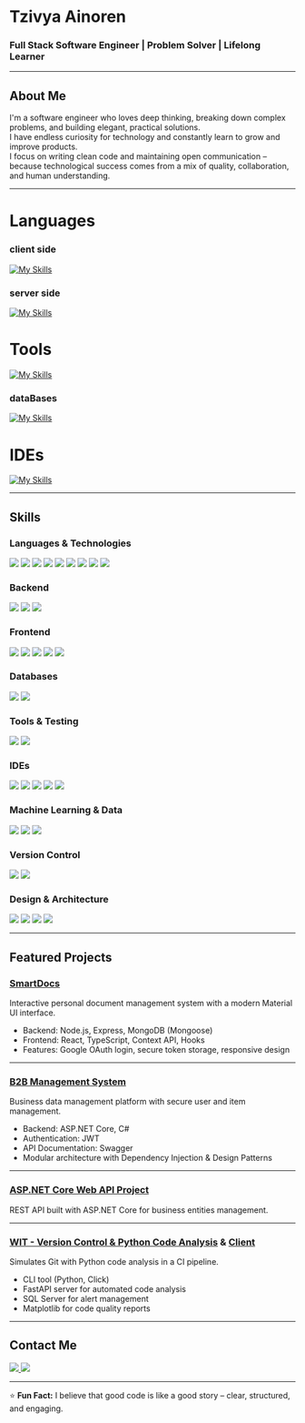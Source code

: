 <!-- Banner -->
<h1 >Tzivya Ainoren</h1>
<h3 >Full Stack Software Engineer | Problem Solver | Lifelong Learner</h3>

---

##  About Me
I'm a software engineer who loves deep thinking, breaking down complex problems, and building elegant, practical solutions.  
I have endless curiosity for technology and constantly learn to grow and improve products.  
I focus on writing clean code and maintaining open communication – because technological success comes from a mix of quality, collaboration, and human understanding.

---

# Languages 

### client side

[![My Skills](https://skillicons.dev/icons?i=html,css,js,react,angular&perline=7)]()

### server side

[![My Skills](https://skillicons.dev/icons?i=java,nodejs,c,cs,dotnet,cpp,py&perline=9)]()

# Tools 

[![My Skills](https://skillicons.dev/icons?i=postman,swagger,git,github&perline=13)]()
### dataBases
[![My Skills](https://skillicons.dev/icons?i=mongodb,sqlserver&perline=13)]()
# IDEs 

[![My Skills](https://skillicons.dev/icons?i=vscode,visualstudio,eclipse,pycharm,idea&perline=6)]()

---
##  Skills

### Languages & Technologies
<p align="left">
  <img src="https://skillicons.dev/icons?i=c" />
  <img src="https://skillicons.dev/icons?i=cpp" />
  <img src="https://skillicons.dev/icons?i=cs" />
  <img src="https://skillicons.dev/icons?i=java" />
  <img src="https://skillicons.dev/icons?i=python" />
  <img src="https://skillicons.dev/icons?i=js" />
  <img src="https://skillicons.dev/icons?i=ts" />
  <img src="https://skillicons.dev/icons?i=html" />
  <img src="https://skillicons.dev/icons?i=css" />
</p>

### Backend
<p align="left">
  <img src="https://skillicons.dev/icons?i=dotnet" />
  <img src="https://skillicons.dev/icons?i=spring" />
  <img src="https://skillicons.dev/icons?i=express" />
</p>

### Frontend
<p align="left">
  <img src="https://skillicons.dev/icons?i=react" />
  <img src="https://skillicons.dev/icons?i=angular" />
  <img src="https://skillicons.dev/icons?i=materialui" />
  <img src="https://skillicons.dev/icons?i=redux" />
  <img src="https://skillicons.dev/icons?i=tailwind" />
</p>

### Databases
<p align="left">
  <img src="https://skillicons.dev/icons?i=mongodb" />
  <img src="https://skillicons.dev/icons?i=sqlserver" />
</p>

### Tools & Testing
<p align="left">
  <img src="https://skillicons.dev/icons?i=postman" />
  <img src="https://skillicons.dev/icons?i=swagger" />
</p>

### IDEs
<p align="left">
  <img src="https://skillicons.dev/icons?i=visualstudio" />
  <img src="https://skillicons.dev/icons?i=vscode" />
  <img src="https://skillicons.dev/icons?i=eclipse" />
  <img src="https://skillicons.dev/icons?i=idea" />
  <img src="https://skillicons.dev/icons?i=pycharm" />
</p>

### Machine Learning & Data
<p align="left">
  <img src="https://skillicons.dev/icons?i=numpy" />
  <img src="https://skillicons.dev/icons?i=pandas" />
  <img src="https://skillicons.dev/icons?i=matplotlib" />
</p>

### Version Control
<p align="left">
  <img src="https://skillicons.dev/icons?i=git" />
  <img src="https://skillicons.dev/icons?i=github" />
</p>

### Design & Architecture
<p align="left">
  <img src="https://img.shields.io/badge/Design%20Patterns-000000?style=flat" />
  <img src="https://img.shields.io/badge/System%20Design-000000?style=flat" />
  <img src="https://img.shields.io/badge/UML-02569B?style=flat" />
  <img src="https://img.shields.io/badge/Microservices-FF9900?style=flat" />
</p>

---

##  Featured Projects

### [SmartDocs](https://github.com/tzivi618/SmartDocs)
Interactive personal document management system with a modern Material UI interface.
- Backend: Node.js, Express, MongoDB (Mongoose)
- Frontend: React, TypeScript, Context API, Hooks
- Features: Google OAuth login, secure token storage, responsive design

---

### [B2B Management System](https://github.com/tzivi618/DotNet-Project)
Business data management platform with secure user and item management.
- Backend: ASP.NET Core, C#
- Authentication: JWT
- API Documentation: Swagger
- Modular architecture with Dependency Injection & Design Patterns

---

### [ASP.NET Core Web API Project](https://github.com/tzivi618/ASP.NET-Core-Web-API)
REST API built with ASP.NET Core for business entities management.

---

### [WIT - Version Control & Python Code Analysis](https://github.com/tzivi618/wit-server-py) & [Client](https://github.com/tzivi618/wit-client-py)
Simulates Git with Python code analysis in a CI pipeline.
- CLI tool (Python, Click)
- FastAPI server for automated code analysis
- SQL Server for alert management
- Matplotlib for code quality reports

---

##  Contact Me
<p align="left">
  <a href="https://github.com/tzivi618">
    <img src="https://skillicons.dev/icons?i=github" />
  </a>
  <a href="mailto:tzivi618@gmail.com">
    <img src="https://skillicons.dev/icons?i=gmail" />
  </a>
</p>

---
⭐ **Fun Fact:** I believe that good code is like a good story – clear, structured, and engaging.
